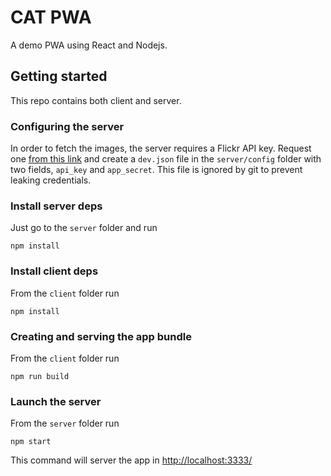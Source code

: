 # CAT PWA

A demo PWA using React and Nodejs.


## Getting started

This repo contains both client and server.

### Configuring the server

In order to fetch the images, the server requires a Flickr API key. Request one [from this link](https://www.flickr.com/services/apps/create/noncommercial/?) and create a `dev.json` file in the `server/config` folder with two fields, `api_key` and `app_secret`. This file is ignored by git to prevent leaking credentials.

### Install server deps

Just go to the `server` folder and run

```
npm install
```


### Install client deps

From the `client` folder run

```
npm install
```


### Creating and serving the app bundle

From the `client` folder run

```
npm run build
```

### Launch the server

From the `server` folder run

```
npm start
```

This command will server the app in [http://localhost:3333/](http://localhost:3333/)